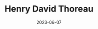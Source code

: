 ---
title: "Henry David Thoreau"
cc-type: person
date: 2023-06-07
hashtag: henry-david-thoreau
tags:
  - writer
  - human being
---